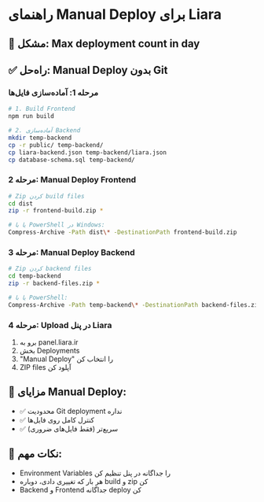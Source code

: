 # راهنمای Manual Deploy برای Liara

## 🚫 مشکل: Max deployment count in day

## ✅ راه‌حل: Manual Deploy بدون Git

### مرحله 1: آماده‌سازی فایل‌ها

```bash
# 1. Build Frontend
npm run build

# 2. آماده‌سازی Backend
mkdir temp-backend
cp -r public/ temp-backend/
cp liara-backend.json temp-backend/liara.json
cp database-schema.sql temp-backend/
```

### مرحله 2: Manual Deploy Frontend

```bash
# Zip کردن build files
cd dist
zip -r frontend-build.zip *

# یا با PowerShell در Windows:
Compress-Archive -Path dist\* -DestinationPath frontend-build.zip
```

### مرحله 3: Manual Deploy Backend

```bash
# Zip کردن backend files  
cd temp-backend
zip -r backend-files.zip *

# یا با PowerShell:
Compress-Archive -Path temp-backend\* -DestinationPath backend-files.zip
```

### مرحله 4: Upload در پنل Liara

1. برو به panel.liara.ir
2. بخش Deployments
3. "Manual Deploy" را انتخاب کن
4. ZIP files آپلود کن

## 🎯 مزایای Manual Deploy:

- ✅ محدودیت Git deployment نداره  
- ✅ کنترل کامل روی فایل‌ها
- ✅ سریع‌تر (فقط فایل‌های ضروری)

## 📝 نکات مهم:

- Environment Variables را جداگانه در پنل تنظیم کن
- هر بار که تغییری دادی، دوباره build و zip کن
- Backend و Frontend جداگانه deploy کن
